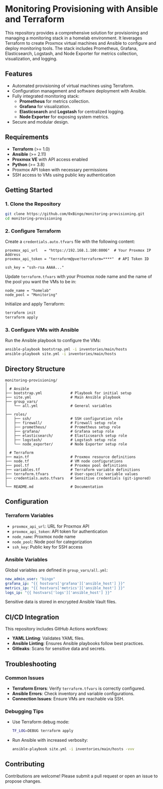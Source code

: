 # Monitoring Provisioning with Ansible and Terraform

This repository provides a comprehensive solution for provisioning and managing a monitoring stack in a homelab environment. It leverages Terraform to create Proxmox virtual machines and Ansible to configure and deploy monitoring tools. The stack includes Prometheus, Grafana, Elasticsearch, Logstash, and Node Exporter for metrics collection, visualization, and logging.

## Features

- Automated provisioning of virtual machines using Terraform.
- Configuration management and software deployment with Ansible.
- Fully integrated monitoring stack:
    - **Prometheus** for metrics collection.
    - **Grafana** for visualization.
    - **Elasticsearch** and **Logstash** for centralized logging.
    - **Node Exporter** for exposing system metrics.
- Secure and modular design.

## Requirements

- **Terraform** (>= 1.0)
- **Ansible** (>= 2.11)
- **Proxmox VE** with API access enabled
- **Python** (>= 3.8)
- Proxmox API token with necessary permissions
- SSH access to VMs using public key authentication

## Getting Started

### 1. Clone the Repository

```bash
git clone https://github.com/0xBingo/monitoring-provisioning.git
cd monitoring-provisioning
```

### 2. Configure Terraform

Create a `credentials.auto.tfvars` file with the following content:

```hcl
proxmox_api_url   = "https://192.168.1.100:8006"  # Your Proxmox IP Address
proxmox_api_token = "terraform@pve!terraform=****"  # API Token ID

ssh_key = "ssh-rsa AAAA..."
```

Update `terraform.tfvars` with your Proxmox node name and the name of the pool you want the VMs to be in:

```hcl
node_name = "homelab"
node_pool = "Monitoring"
```

Initialize and apply Terraform:

```bash
terraform init
terraform apply
```

### 3. Configure VMs with Ansible

Run the Ansible playbook to configure the VMs:

```bash
ansible-playbook bootstrap.yml -i inventories/main/hosts
ansible-playbook site.yml -i inventories/main/hosts
```

## Directory Structure

```plaintext
monitoring-provisioning/
│
│ # Ansible
├── bootstrap.yml             # Playbook for initial setup
├── site.yml                  # Main Ansible playbook
├── group_vars/
│   └── all.yml               # General variables
│
├── roles/
│   ├── ssh/                  # SSH configuration role
│   ├── firewall/             # Firewall setup role
│   ├── prometheus/           # Prometheus setup role
│   ├── grafana/              # Grafana setup role
│   ├── elasticsearch/        # Elasticsearch setup role
│   ├── logstash/             # Logstash setup role
│   └── node_exporter/        # Node Exporter setup role
│
│ # Terraform
├── main.tf                   # Proxmox resource definitions
├── node.tf                   # VM node configurations
├── pool.tf                   # Proxmox pool definitions
├── variables.tf              # Terraform variable definitions
├── terraform.tfvars          # User-specific variable values
├── credentials.auto.tfvars   # Sensitive credentials (git-ignored)
│
└── README.md                 # Documentation
```

## Configuration

### Terraform Variables

- `proxmox_api_url`: URL for Proxmox API
- `proxmox_api_token`: API token for authentication
- `node_name`: Proxmox node name
- `node_pool`: Node pool for categorization
- `ssh_key`: Public key for SSH access

### Ansible Variables

Global variables are defined in `group_vars/all.yml`:

```yaml
new_admin_user: "bingo"
grafana_ip: "{{ hostvars['grafana']['ansible_host'] }}"
metrics_ip: "{{ hostvars['metrics']['ansible_host'] }}"
logs_ip: "{{ hostvars['logs']['ansible_host'] }}"
```

Sensitive data is stored in encrypted Ansible Vault files.

## CI/CD Integration

This repository includes GitHub Actions workflows:

- **YAML Linting**: Validates YAML files.
- **Ansible Linting**: Ensures Ansible playbooks follow best practices.
- **Gitleaks**: Scans for sensitive data and secrets.

## Troubleshooting

### Common Issues

- **Terraform Errors**: Verify `terraform.tfvars` is correctly configured.
- **Ansible Errors**: Check inventory and variable configurations.
- **Connection Issues**: Ensure VMs are reachable via SSH.

### Debugging Tips

- Use Terraform debug mode:

  ```bash
  TF_LOG=DEBUG terraform apply
  ```

- Run Ansible with increased verbosity:

  ```bash
  ansible-playbook site.yml -i inventories/main/hosts -vvv
  ```

## Contributing

Contributions are welcome! Please submit a pull request or open an issue to propose changes.
